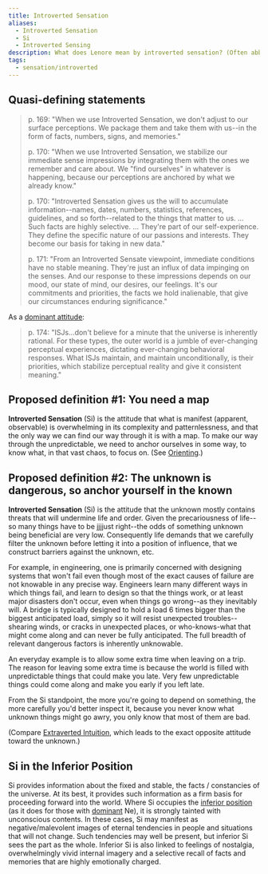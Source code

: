 ```yaml
---
title: Introverted Sensation
aliases:
  - Introverted Sensation
  - Si
  - Introverted Sensing
description: What does Lenore mean by introverted sensation? (Often abbreviated "Si".)
tags:
  - sensation/introverted
---
```

## Quasi-defining statements

> p. 169: "When we use Introverted Sensation, we don't adjust to our surface perceptions. We package them and take them with us--in the form of facts, numbers, signs, and memories."
>
> p. 170: "When we use Introverted Sensation, we stabilize our immediate sense impressions by integrating them with the ones we remember and care about. We "find ourselves" in whatever is happening, because our perceptions are anchored by what we already know."
>
> p. 170: "Introverted Sensation gives us the will to accumulate information--names, dates, numbers, statistics, references, guidelines, and so forth--related to the things that matter to us. ... Such facts are highly selective. ... They're part of our self-experience. They define the specific nature of our passions and interests. They become our basis for taking in new data."
>
> p. 171: "From an Introverted Sensate viewpoint, immediate conditions have no stable meaning. They're just an influx of data impinging on the senses. And our response to these impressions depends on our mood, our state of mind, our desires, our feelings. It's our commitments and priorities, the facts we hold inalienable, that give our circumstances enduring significance."

As a [dominant attitude](/wiki/dominant-function):

> p. 174: "ISJs...don't believe for a minute that the universe is inherently rational. For these types, the outer world is a jumble of ever-changing perceptual experiences, dictating ever-changing behavioral responses. What ISJs maintain, and maintain unconditionally, is their priorities, which stabilize perceptual reality and give it consistent meaning."

## Proposed definition #1: You need a map

**Introverted Sensation** (Si) is the attitude that what is manifest (apparent, observable) is overwhelming in its complexity and patternlessness, and that the only way we can find our way through it is with a map. To make our way through the unpredictable, we need to anchor ourselves in some way, to know what, in that vast chaos, to focus on. (See [Orienting](/wiki/sign-interpretation/orienting).)

## Proposed definition #2: The unknown is dangerous, so anchor yourself in the known

**Introverted Sensation** (Si) is the attitude that the unknown mostly contains threats that will undermine life and order. Given the precariousness of life--so many things have to be jjjjust right--the odds of something unknown being beneficial are very low. Consequently life demands that we carefully filter the unknown before letting it into a position of influence, that we construct barriers against the unknown, etc.

For example, in engineering, one is primarily concerned with designing systems that won't fail even though most of the exact causes of failure are not knowable in any precise way. Engineers learn many different ways in which things fail, and learn to design so that the things work, or at least major disasters don't occur, even when things go wrong--as they inevitably will. A bridge is typically designed to hold a load 6 times bigger than the biggest anticipated load, simply so it will resist unexpected troubles--shearing winds, or cracks in unexpected places, or who-knows-what that might come along and can never be fully anticipated. The full breadth of relevant dangerous factors is inherently unknowable.

An everyday example is to allow some extra time when leaving on a trip. The reason for leaving some extra time is because the world is filled with unpredictable things that could make you late. Very few unpredictable things could come along and make you early if you left late.

From the Si standpoint, the more you're going to depend on something, the more carefully you'd better inspect it, because you never know what unknown things might go awry, you only know that most of them are bad.

(Compare [Extraverted Intuition](/wiki/function-attitude/attitudes/extraverted-intuition), which leads to the exact opposite attitude toward the unknown.)

## Si in the Inferior Position

Si provides information about the fixed and stable, the facts / constancies of the universe. At its best, it provides such information as a firm basis for proceeding forward into the world. Where Si occupies the [inferior position](/wiki/inferior-function) (as it does for those with [dominant](/wiki/dominant-function) Ne), it is strongly tainted with unconscious contents. In these cases, Si may manifest as negative/malevolent images of eternal tendencies in people and situations that will not change. Such tendencies may well be present, but inferior Si sees the part as the whole. Inferior Si is also linked to feelings of nostalgia, overwhelmingly vivid internal imagery and a selective recall of facts and memories that are highly emotionally charged.
